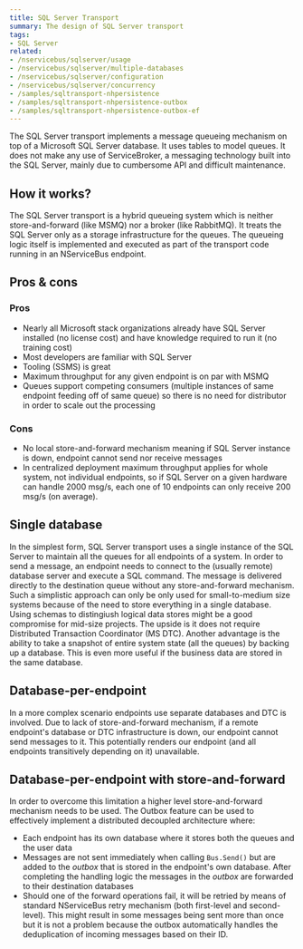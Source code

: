 ```yaml
---
title: SQL Server Transport
summary: The design of SQL Server transport
tags:
- SQL Server
related:
- /nservicebus/sqlserver/usage
- /nservicebus/sqlserver/multiple-databases
- /nservicebus/sqlserver/configuration
- /nservicebus/sqlserver/concurrency
- /samples/sqltransport-nhpersistence
- /samples/sqltransport-nhpersistence-outbox
- /samples/sqltransport-nhpersistence-outbox-ef
---
```


The SQL Server transport implements a message queueing mechanism on top of a Microsoft SQL Server database. It uses tables to model queues. It does not make any use of ServiceBroker, a messaging technology built into the SQL Server, mainly due to cumbersome API and difficult maintenance. 

## How it works?

The SQL Server transport is a hybrid queueing system which is neither store-and-forward (like MSMQ) nor a broker (like RabbitMQ). It treats the SQL Server only as a storage infrastructure for the queues. The queueing logic itself is implemented and executed as part of the transport code running in an NServiceBus endpoint. 

## Pros & cons

### Pros

 * Nearly all Microsoft stack organizations already have SQL Server installed (no license cost) and have knowledge required to run it (no training cost)
 * Most developers are familiar with SQL Server
 * Tooling (SSMS) is great
 * Maximum throughput for any given endpoint is on par with MSMQ
 * Queues support competing consumers (multiple instances of same endpoint feeding off of same queue) so there is no need for distributor in order to scale out the processing

### Cons

 * No local store-and-forward mechanism meaning if SQL Server instance is down, endpoint cannot send nor receive messages
 * In centralized deployment maximum throughput applies for whole system, not individual endpoints, so if SQL Server on a given hardware can handle 2000 msg/s, each one of 10 endpoints can only receive 200 msg/s (on average).

## Single database

In the simplest form, SQL Server transport uses a single instance of the SQL Server to maintain all the queues for all endpoints of a system. In order to send a message, an endpoint needs to connect to the (usually remote) database server and execute a SQL command. The message is delivered directly to the destination queue without any store-and-forward mechanism. Such a simplistic approach can only be only used for small-to-medium size systems because of the need to store everything in a single database. Using schemas to distingiush logical data stores might be a good compromise for mid-size projects. The upside is it does not require Distributed Transaction Coordinator (MS DTC). Another advantage is the ability to take a snapshot of entire system state (all the queues) by backing up a database. This is even more useful if the business data are stored in the same database.

## Database-per-endpoint

In a more complex scenario endpoints use separate databases and DTC is involved. Due to lack of store-and-forward mechanism, if a remote endpoint's database or DTC infrastructure is down, our endpoint cannot send messages to it. This potentially renders our endpoint (and all endpoints transitively depending on it) unavailable. 

## Database-per-endpoint with store-and-forward

In order to overcome this limitation a higher level store-and-forward mechanism needs to be used. The Outbox feature can be used to effectively implement a distributed decoupled architecture where:
 * Each endpoint has its own database where it stores both the queues and the user data
 * Messages are not sent immediately when calling `Bus.Send()` but are added to the *outbox* that is stored in the endpoint's own database. After completing the handling logic the messages in the *outbox* are forwarded to their destination databases
 * Should one of the forward operations fail, it will be retried by means of standard NServiceBus retry mechanism (both first-level and second-level). This might result in some messages being sent more than once but it is not a problem because the outbox automatically handles the deduplication of incoming messages based on their ID.
